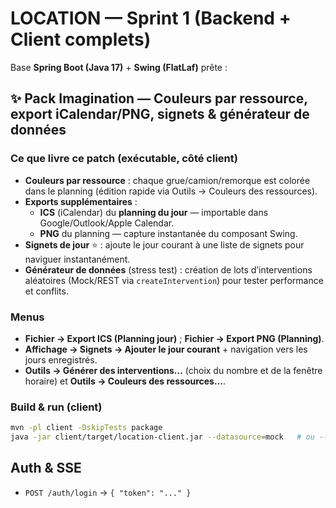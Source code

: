 # LOCATION — Sprint 1 (Backend + Client complets)

Base **Spring Boot (Java 17)** + **Swing (FlatLaf)** prête :

## ✨ Pack Imagination — Couleurs par ressource, export iCalendar/PNG, signets & générateur de données

### Ce que livre ce patch (exécutable, côté **client**)
- **Couleurs par ressource** : chaque grue/camion/remorque est colorée dans le planning (édition rapide via Outils → Couleurs des ressources).
- **Exports supplémentaires** :
  - **ICS** (iCalendar) du **planning du jour** — importable dans Google/Outlook/Apple Calendar.
  - **PNG** du planning — capture instantanée du composant Swing.
- **Signets de jour** ⭐ : ajoute le jour courant à une liste de signets pour naviguer instantanément.
- **Générateur de données** (stress test) : création de lots d’interventions aléatoires (Mock/REST via `createIntervention`) pour tester performance et conflits.

### Menus
- **Fichier → Export ICS (Planning jour)** ; **Fichier → Export PNG (Planning)**.
- **Affichage → Signets → Ajouter le jour courant** + navigation vers les jours enregistrés.
- **Outils → Générer des interventions…** (choix du nombre et de la fenêtre horaire) et **Outils → Couleurs des ressources…**.

### Build & run (client)
```bash
mvn -pl client -DskipTests package
java -jar client/target/location-client.jar --datasource=mock   # ou --datasource=rest
```

## Auth & SSE
- `POST /auth/login` → `{ "token": "..." }`
